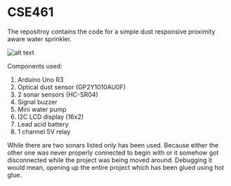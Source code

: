 # CSE461
The repositroy contains the code for a simple dust responsive proximity aware water sprinkler.

![alt text](https://lh3.googleusercontent.com/YQxOSsUXWxE21IKmX-JQCbSQknzx97XBZrMMAzH0vYz0nYnd9EA8tWSXhT1dZn0m2s5oEeioCoisli1OjmVJ0N3E8b77taS45AX_-Ky9XVC5VO65srtZmDaKgJgI_gLJSiBFwZP3hr7jGxrkHmABP8Txa60-MAY5FLjQB-TgWM6bwsvDo3ZsSrbR-ynjF8ElaCi6VnRhRw15AFLkQaQK3_pUpM0ScV0DT8lVrWgx9NJ4O_AWGTGtrxxIGZsycgyTx50oVK1GDDIkTcjl5si3HEUPI5c_tkwdv4u6r-FwMeIHnfuCyYjmLp4lCB0XJ5c1JfdxSyqhQfNHy2_lXK60t3AVucMCA5SFPxbS2WQlkZ9YDaxsd-utShjIn0OhLInnm_l1RzSXE9zx_fGxhd7cXI_7TRnW8wSgVy-GU9kvcjAIpokegdgjZ5RE79Z5mDhTupSE5gimfGTBx00RE1oq22FXi6BmceU5HI7vo2oJ9ZRgcVGtnXaX2vdqDUiPmYw6__83cYLkqf3cwipL9GjqDHQCM-IbariEnxXQWqdSyGfv7J3Oalou9sbymsWc-8Tk__XpKgx9je5vs9PmlMNOe5Do0kfYSnzP2sv6IjY2=w688-h711-no)

Components used:
1.	Arduino Uno R3
2.	Optical dust sensor (GP2Y1010AU0F)
3.	2 sonar sensors (HC-SR04)
4.	Signal buzzer
5.	Mini water pump
6.	I2C LCD display (16x2)
7.	Lead acid battery
8.	1 channel 5V relay

While there are two sonars listed only has been used. Because either the other one was never properly connected to begin with or it somehow got disconnected while the project was being moved around. Debugging it would mean, opening up the entire project which has been glued using hot glue. 
